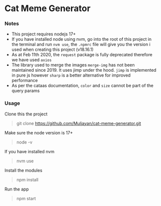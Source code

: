 
# Cat Meme Generator

### Notes
- This project requires nodejs 17+ 
- If you have installed node using nvm, go into the root of this project in the terminal and run `nvm use`, the `.npmrc` file will give you the version i used when creating this project (v18.16.1)
- As at Feb 11th 2020, the `request` package is fully deprecated therefore we have used `axios`
- The library used to merge the images `merge-img` has not been maintained since 2019. It uses jimp under the hood. `jimp` is implemented in pure js however `sharp` is a better alternative for improved performance
- As per the cataas documentation, `color` and `size` cannot be part of the query params


### Usage

Clone this the project
> git clone https://github.com/Muljayan/cat-meme-generator.git

Make sure the node version is 17+
> node -v

If you have installed nvm
> nvm use

Install the modules
> npm install

Run the app
> npm start